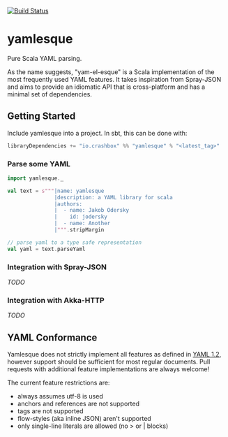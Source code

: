 [![Build Status](https://travis-ci.org/jodersky/yamlesque.svg?branch=master)](https://travis-ci.org/jodersky/yamlesque)

# yamlesque

Pure Scala YAML parsing.

As the name suggests, "yam-el-esque" is a Scala implementation of the
most frequently used YAML features. It takes inspiration from
Spray-JSON and aims to provide an idiomatic API that is cross-platform
and has a minimal set of dependencies.

## Getting Started
Include yamlesque into a project. In sbt, this can be done with:

```scala
libraryDependencies += "io.crashbox" %% "yamlesque" % "<latest_tag>"
```

### Parse some YAML
```scala
import yamlesque._

val text = s"""|name: yamlesque
               |description: a YAML library for scala
               |authors:
               |  - name: Jakob Odersky
               |    id: jodersky
               |  - name: Another
               |""".stripMargin

// parse yaml to a type safe representation
val yaml = text.parseYaml
```

### Integration with Spray-JSON
*TODO*

### Integration with Akka-HTTP
*TODO*

## YAML Conformance

Yamlesque does not strictly implement all features as defined in [YAML
1.2](http://yaml.org/spec/1.2/spec.html), however support should be
sufficient for most regular documents. Pull requests with additional
feature implementations are always welcome!

The current feature restrictions are:

- always assumes utf-8 is used
- anchors and references are not supported
- tags are not supported
- flow-styles (aka inline JSON) aren't supported
- only single-line literals are allowed (no > or | blocks)
